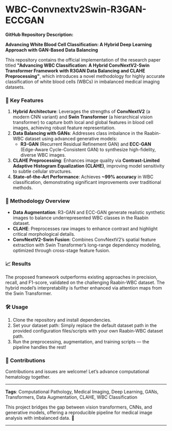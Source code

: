 # WBC-Convnextv2Swin-R3GAN-ECCGAN
**GitHub Repository Description:**  

**Advancing White Blood Cell Classification: A Hybrid Deep Learning Approach with GAN-Based Data Balancing**  

This repository contains the official implementation of the research paper titled **"Advancing WBC Classification: A Hybrid ConvNextV2-Swin Transformer Framework with R3GAN Data Balancing and CLAHE Preprocessing"**, which introduces a novel methodology for highly accurate classification of white blood cells (WBCs) in imbalanced medical imaging datasets.  

### 🔑 **Key Features**  
1. **Hybrid Architecture**: Leverages the strengths of **ConvNextV2** (a modern CNN variant) and **Swin Transformer** (a hierarchical vision transformer) to capture both local and global features in blood cell images, achieving robust feature representation.  
2. **Data Balancing with GANs**: Addresses class imbalance in the Raabin-WBC dataset using advanced generative models:  
   - **R3-GAN** (Recurrent Residual Refinement GAN) and **ECC-GAN** (Edge-Aware Cycle-Consistent GAN) to synthesize high-fidelity, diverse WBC images.  
3. **CLAHE Preprocessing**: Enhances image quality via **Contrast-Limited Adaptive Histogram Equalization (CLAHE)**, improving model sensitivity to subtle cellular structures.  
4. **State-of-the-Art Performance**: Achieves **~99% accuracy** in WBC classification, demonstrating significant improvements over traditional methods.  

### 📝 **Methodology Overview**  
- **Data Augmentation**: R3-GAN and ECC-GAN generate realistic synthetic images to balance underrepresented WBC classes in the Raabin dataset.  
- **CLAHE**: Preprocesses raw images to enhance contrast and highlight critical morphological details.  
- **ConvNextV2-Swin Fusion**: Combines ConvNextV2’s spatial feature extraction with Swin Transformer’s long-range dependency modeling, optimized through cross-stage feature fusion.  

### 📈 **Results**  
The proposed framework outperforms existing approaches in precision, recall, and F1-score, validated on the challenging Raabin-WBC dataset. The hybrid model’s interpretability is further enhanced via attention maps from the Swin Transformer.  



### 🛠 **Usage**  
1. Clone the repository and install dependencies.
2. Set your dataset path: Simply replace the default dataset path in the provided configuration files/scripts with your own Raabin-WBC dataset path.
3. Run the preprocessing, augmentation, and training scripts — the pipeline handles the rest!

### 🤝 **Contributions**  
Contributions and issues are welcome! Let’s advance computational hematology together.  

---  
**Tags**: Computational Pathology, Medical Imaging, Deep Learning, GANs, Transformers, Data Augmentation, CLAHE, WBC Classification  

This project bridges the gap between vision transformers, CNNs, and generative models, offering a reproducible pipeline for medical image analysis with imbalanced data. 🌟  

---
